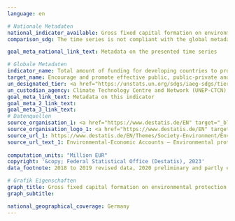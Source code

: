 ```yaml
---
language: en    

# Nationale Metadaten    
national_indicator_available: Gross fixed capital formation on environmental protection    
comparison_sdg: The time series is not compliant with the global metadata, but provides additional information.    

goal_meta_national_link_text: Metadata on the presented time series    

# Globale Metadaten    
indicator_name: Total amount of funding for developing countries to promote the development, transfer, dissemination and diffusion of environmentally sound technologies    
target_name: Encourage and promote effective public, public-private and civil society partnerships, building on the experience and resourcing strategies of partnerships    
un_designated_tier: <a href="https://unstats.un.org/sdgs/iaeg-sdgs/tier-classification/" title="Click here for more information on the UN tier classification."  target="_blank" onclick="return confirm_alert(this);">Tier I</a>    
un_custodian_agency: Climate Technology Centre and Network (UNEP-CTCN)    
goal_meta_link_text: Metadata on this indicator    
goal_meta_2_link_text:     
goal_meta_3_link_text:         
# Datenquellen
source_organisation_1: <a href="https://www.destatis.de/EN" target="_blank"> Federal Statistical Office (Destatis) </a>
source_organisation_logo_1: <a href="https://www.destatis.de/EN" target="_blank"><img src="https://g205sdgs.github.io/sdg-indicators/public/OrgImgEn/destatis.png" alt="Logo destatis" style="height:60px; width:148px"/></a>
source_url_1: https://www.destatis.de/EN/Themes/Society-Environment/Environment/Environmental-Protection-Measures/Tables/environmental-protection-expenditure.html
source_url_text_1: Environmental-Economic Accounts – Environmental protection expenditure
    
computation_units: "Million EUR"    
copyright: '&copy; Federal Statistical Office (Destatis), 2023'    
data_footnote: 2018 to 2019 revised data, 2020 preliminary and partly estimated data.    

# Grafik Eigenschaften    
graph_title: Gross fixed capital formation on environmental protection
graph_subtitle:     

national_geographical_coverage: Germany    
---
```


<span></span>